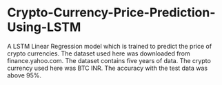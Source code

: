 # Crypto-Currency-Price-Prediction-Using-LSTM
A LSTM Linear Regression model which is trained to predict the price of crypto currencies.  The dataset used here was downloaded from finance.yahoo.com.  The dataset contains five years of data.  The crypto currency used here was BTC INR.  The accuracy with the test data was above 95%.
